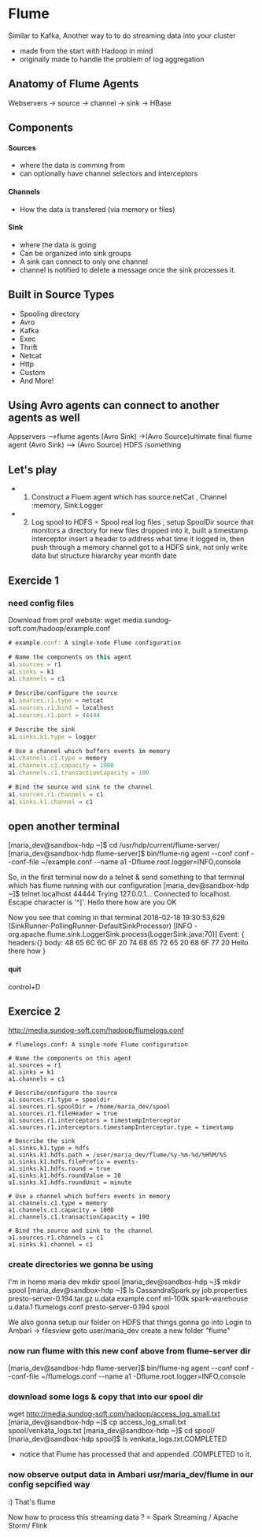 # Flume
Similar to Kafka, Another way to to do streaming data into your cluster
- made from the start with Hadoop in mind
- originally made to handle the problem of log aggregation

## Anatomy of Flume Agents
Webservers -> source -> channel -> sink -> HBase

## Components
#### Sources
- where the data is comming from
- can optionally have channel selectors and Interceptors
#### Channels
- How the data is transfered (via memory or files)
#### Sink
- where the data is going
- Can be organized into sink groups
- A sink can connect to only one channel
- channel is notified to delete a message once the sink processes it.
## Built in Source Types
- Spooling directory
- Avro
- Kafka
- Exec
- Thrift
- Netcat
- Http
- Custom
- And More!
## Using Avro agents can connect to another agents as well
Appservers -->flume agents (Avro Sink) ->(Avro Source)ultimate final flume agent (Avro Sink) --> (Avro Source) HDFS /something

## Let's play
- 1. Construct a Fluem agent which has source:netCat , Channel :memory, Sink:Logger
- 2. Log spool to HDFS = Spool real log files , setup SpoolDir source that monitors a directory for new files dropped into it, built a timestamp interceptor
insert a header to address what time it logged in, then push through a memory channel got to a HDFS sink, not only write data but structure hiararchy year month date

## Exercide 1
### need config files
Download from prof website: wget media.sundog-soft.com/hadoop/example.conf

``` javascript
# example.conf: A single-node Flume configuration

# Name the components on this agent
a1.sources = r1
a1.sinks = k1
a1.channels = c1

# Describe/configure the source
a1.sources.r1.type = netcat
a1.sources.r1.bind = localhost
a1.sources.r1.port = 44444

# Describe the sink
a1.sinks.k1.type = logger

# Use a channel which buffers events in memory
a1.channels.c1.type = memory
a1.channels.c1.capacity = 1000
a1.channels.c1.transactionCapacity = 100

# Bind the source and sink to the channel
a1.sources.r1.channels = c1
a1.sinks.k1.channel = c1
``` 
## open another terminal
[maria_dev@sandbox-hdp ~]$ cd /usr/hdp/current/flume-server/
[maria_dev@sandbox-hdp flume-server]$ bin/flume-ng agent --conf conf --conf-file ~/example.conf --name a1 -Dflume.root.logger=INFO,console

So, in the first terminal now do a telnet & send something to that terminal which has flume running with our configuration
[maria_dev@sandbox-hdp ~]$ telnet localhost 44444
Trying 127.0.0.1...
Connected to localhost.
Escape character is '^]'.
Hello there how are you
OK

Now you see that coming in that terminal
2018-02-18 19:30:53,629 (SinkRunner-PollingRunner-DefaultSinkProcessor) [INFO - org.apache.flume.sink.LoggerSink.process(LoggerSink.java:70)] Event: { headers:{} body: 48 65 6C 6C 6F 20 74 68 65 72 65 20 68 6F 77 20 Hello there how  }

#### quit
control+D 

## Exercice 2
http://media.sundog-soft.com/hadoop/flumelogs.conf
``` configuration
# flumelogs.conf: A single-node Flume configuration

# Name the components on this agent
a1.sources = r1
a1.sinks = k1
a1.channels = c1

# Describe/configure the source
a1.sources.r1.type = spooldir
a1.sources.r1.spoolDir = /home/maria_dev/spool
a1.sources.r1.fileHeader = true
a1.sources.r1.interceptors = timestampInterceptor
a1.sources.r1.interceptors.timestampInterceptor.type = timestamp

# Describe the sink
a1.sinks.k1.type = hdfs
a1.sinks.k1.hdfs.path = /user/maria_dev/flume/%y-%m-%d/%H%M/%S
a1.sinks.k1.hdfs.filePrefix = events-
a1.sinks.k1.hdfs.round = true
a1.sinks.k1.hdfs.roundValue = 10
a1.sinks.k1.hdfs.roundUnit = minute

# Use a channel which buffers events in memory
a1.channels.c1.type = memory
a1.channels.c1.capacity = 1000
a1.channels.c1.transactionCapacity = 100

# Bind the source and sink to the channel
a1.sources.r1.channels = c1
a1.sinks.k1.channel = c1

```
### create directories we gonna be using
I'm in home maria dev
mkdir spool
[maria_dev@sandbox-hdp ~]$ mkdir spool
[maria_dev@sandbox-hdp ~]$ ls
CassandraSpark.py  job.properties       presto-server-0.194.tar.gz  u.data
example.conf       ml-100k              spark-warehouse             u.data.1
flumelogs.conf     presto-server-0.194  spool

We also gonna setup our folder on HDFS that things gonna go into
Login to Ambari -> filesview
goto user/maria_dev create a new folder "flume"

### now run flume with this new conf above from flume-server dir
[maria_dev@sandbox-hdp flume-server]$ bin/flume-ng agent --conf conf --conf-file ~/flumelogs.conf --name a1 -Dflume.root.logger=INFO,console

### download some logs & copy that into our spool dir
 wget http://media.sundog-soft.com/hadoop/access_log_small.txt
[maria_dev@sandbox-hdp ~]$ cp access_log_small.txt spool/venkata_logs.txt
[maria_dev@sandbox-hdp ~]$ cd spool/
[maria_dev@sandbox-hdp spool]$ ls
venkata_logs.txt.COMPLETED
- notice that Flume has processed that and appended .COMPLETED to it.

### now observe output data in Ambari usr/maria_dev/flume in our config sepcified way
:) That's flume

Now how to process this streaming data ? = Spark Streaming / Apache Storm/ Flink



